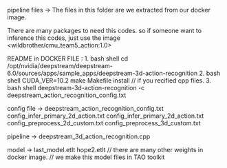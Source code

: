 pipeline files -> 
	The files in this folder are we extracted from our docker image. 
	
There are many packages to need this codes. so if someone want to inference this codes, just use the image <wildbrother/cmu_team5_action:1.0>

README in DOCKER FILE :
	1. bash shell
		cd /opt/nvidia/deepstream/deepstream-6.0/sources/apps/sample_apps/deepstream-3d-action-recognition
	2. bash shell
		CUDA_VER=10.2 make Makefile install // if you recified cpp files.
	3. bash shell
		deepstream-3d-action-recognition -c deepstream_action_recognition_config.txt


config file -> 
	deepstream_action_recognition_config.txt
	config_infer_primary_2d_action.txt
	config_infer_primary_2d_action.txt
	config_preprocess_2d_custom.txt
	config_preprocess_3d_custom.txt


pipeline ->
	deepstream_3d_action_recognition.cpp


model -> 
	last_model.etlt
	hope2.etlt
	// there are many other weights in docker image.
	// we make this model files in TAO toolkit
	
